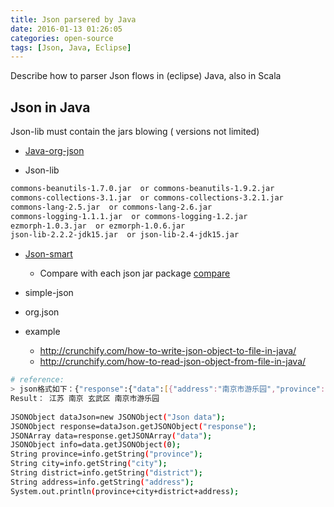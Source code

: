 ```yaml
---
title: Json parsered by Java
date: 2016-01-13 01:26:05
categories: open-source
tags: [Json, Java, Eclipse]
---
```


Describe how to parser Json flows in (eclipse)  Java, also in Scala

## Json in Java

Json-lib must contain the jars blowing ( versions not limited)

- [Java-org-json]( http://www.studytrails.com/java/json/java-org-json.jsp)

- Json-lib
``` bash
commons-beanutils-1.7.0.jar  or commons-beanutils-1.9.2.jar
commons-collections-3.1.jar  or commons-collections-3.2.1.jar
commons-lang-2.5.jar  or commons-lang-2.6.jar
commons-logging-1.1.1.jar  or commons-logging-1.2.jar
ezmorph-1.0.3.jar  or ezmorph-1.0.6.jar
json-lib-2.2.2-jdk15.jar  or json-lib-2.4-jdk15.jar
```


- [Json-smart](http://www.cnblogs.com/zhenjing/p/json-smart.html)
  - Compare with each json jar package [compare](https://code.google.com/p/json-smart/wiki/FeaturesTests)

- simple-json
- org.json

- example
  - http://crunchify.com/how-to-write-json-object-to-file-in-java/
  - http://crunchify.com/how-to-read-json-object-from-file-in-java/

``` bash
# reference:
> json格式如下：{"response":{"data":[{"address":"南京市游乐园","province":"江苏","district":"玄武区","city":"南京"}]},"status":"ok"}
Result： 江苏 南京 玄武区 南京市游乐园
﻿
JSONObject dataJson=new JSONObject("Json data");
JSONObject response=dataJson.getJSONObject("response");
JSONArray data=response.getJSONArray("data");
JSONObject info=data.getJSONObject(0);
String province=info.getString("province");
String city=info.getString("city");
String district=info.getString("district");
String address=info.getString("address");
System.out.println(province+city+district+address);
```
